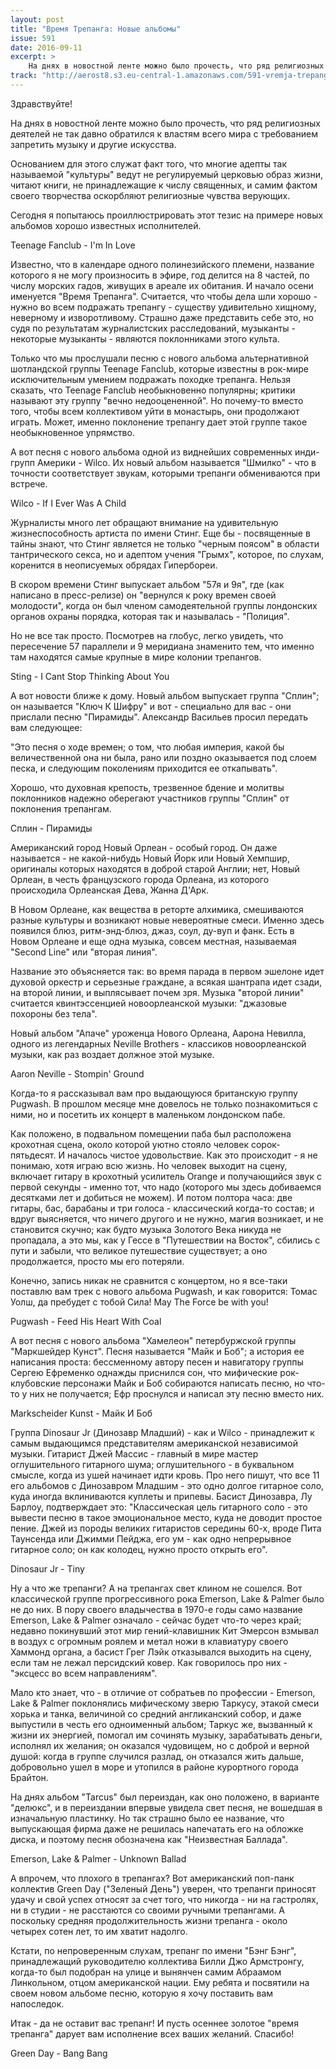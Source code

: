 ```yaml
---
layout: post
title: "Время Трепанга: Новые альбомы"
issue: 591
date: 2016-09-11
excerpt: >
    На днях в новостной ленте можно было прочесть, что ряд религиозных деятелей не так давно обратился к властям всего мира с требованием запретить музыку и другие искусства.
track: "http://aerost8.s3.eu-central-1.amazonaws.com/591-vremja-trepanga-novye-al-bomy.mp3"
---
```


Здравствуйте!

На днях в новостной ленте можно было прочесть, что ряд религиозных деятелей не так давно обратился к властям всего мира с требованием запретить музыку и другие искусства.

Основанием для этого служат факт того, что многие адепты так называемой "культуры" ведут не регулируемый церковью образ жизни, читают книги, не принадлежащие к числу священных, и самим фактом своего творчества оскорбляют религиозные чувства верующих.

Сегодня я попытаюсь проиллюстрировать этот тезис на примере новых альбомов хорошо известных исполнителей.

Teenage Fanclub - I'm In Love

Известно, что в календаре одного полинезийского племени, название которого я не могу произносить в эфире, год делится на 8 частей, по числу морских гадов, живущих в ареале их обитания. И начало осени именуется "Время Трепанга". Считается, что чтобы дела шли хорошо - нужно во всем подражать трепангу - существу удивительно хищному, неверному и изворотливому. Страшно даже представить себе это, но судя по результатам журналистских расследований, музыканты - некоторые музыканты - являются поклонниками этого культа.

Только что мы прослушали песню с нового альбома альтернативной шотландской группы Teenage Fanclub, которые известны в рок-мире исключительным умением подражать походке трепанга. Нельзя сказать, что Teenage Fanclub необыкновенно популярны; критики называют эту группу "вечно недооцененной". Но почему-то вместо того, чтобы всем коллективом уйти в монастырь, они продолжают играть. Может, именно поклонение трепангу дает этой группе такое необыкновенное упрямство.

А вот песня с нового альбома одной из виднейших современных инди-групп Америки - Wilco. Их новый альбом называется "Шмилко" - что в точности соответствует звукам, которыми трепанги обмениваются при встрече.

Wilco - If I Ever Was A Child

Журналисты много лет обращают внимание на удивительную жизнеспособность артиста по имени Стинг. Еще бы - посвященные в тайны знают, что Стинг является не только "черным поясом" в области тантрического секса, но и адептом учения "Грымх", которое, по слухам, коренится в неописуемых обрядах Гипербореи.

В скором времени Стинг выпускает альбом "57я и 9я", где (как написано в пресс-релизе) он "вернулся к року времен своей молодости", когда он был членом самодеятельной группы лондонских органов охраны порядка, которая так и называлась - "Полиция".

Но не все так просто. Посмотрев на глобус, легко увидеть, что пересечение 57 параллели и 9 меридиана знаменито тем, что именно там находятся самые крупные в мире колонии трепангов.

Sting - I Cant Stop Thinking About You

А вот новости ближе к дому. Новый альбом выпускает группа "Сплин"; он называется "Ключ К Шифру" и вот - специально для вас - они прислали песню "Пирамиды". Александр Васильев просил передать вам следующее:

"Это песня о ходе времен; о том, что любая империя, какой бы величественной она ни была, рано или поздно оказывается под слоем песка, и следующим поколениям приходится ее откапывать".

Хорошо, что духовная крепость, трезвенное бдение и молитвы поклонников надежно оберегают участников группы "Сплин" от поклонения трепангам.

Сплин - Пирамиды

Американский город Новый Орлеан - особый город. Он даже называется - не какой-нибудь Новый Йорк или Новый Хемпшир, оригиналы которых находятся в доброй старой Англии; нет, Новый Орлеан, в честь французского города Орлеана, из которого происходила Орлеанская Дева, Жанна Д'Арк.

В Новом Орлеане, как вещества в реторте алхимика, смешиваются разные культуры и возникают новые невероятные смеси. Именно здесь появился блюз, ритм-энд-блюз, джаз, соул, ду-вуп и фанк. Есть в Новом Орлеане и еще одна музыка, совсем местная, называемая "Second Line" или "вторая линия".

Название это объясняется так: во время парада в первом эшелоне идет духовой оркестр и серьезные граждане, а всякая шантрапа идет сзади, на второй линии, и выплясывает почем зря. Музыка "второй линии" считается квинтэссенцией новоорлеанской музыки: "джазовые похороны без тела".

Новый альбом "Апаче" уроженца Нового Орлеана, Аарона Невилла, одного из легендарных Neville Brothers - классиков новоорлеанской музыки, как раз воздает должное этой музыке.

Aaron Neville - Stompin' Ground

Когда-то я рассказывал вам про выдающуюся британскую группу Pugwash. В прошлом месяце мне довелось не только познакомиться с ними, но и посетить их концерт в маленьком лондонском пабе.

Как положено, в подвальном помещении паба был расположена крохотная сцена, около которой уютно стояло человек сорок-пятьдесят. И началось чистое удовольствие. Как это происходит - я не понимаю, хотя играю всю жизнь. Но человек выходит на сцену, включает гитару в крохотный усилитель Orange и получающийся звук с первой секунды - именно тот, что надо (которого мы здесь добиваемся десятками лет и добиться не можем). И потом полтора часа: две гитары, бас, барабаны и три голоса - классический когда-то состав; и вдруг выясняется, что ничего другого и не нужно, магия возникает, и не становится скучно; как будто музыка Золотого Века никуда не пропадала, а это мы, как у Гессе в "Путешествии на Восток", сбились с пути и забыли, что великое путешествие существует; а оно продолжается, просто мы его потеряли.

Конечно, запись никак не сравнится с концертом, но я все-таки поставлю вам трек с нового альбома Pugwash, и как говорится: Томас Уолш, да пребудет с тобой Сила! May The Force be with you!

Pugwash - Feed His Heart With Coal

А вот песня с нового альбома "Хамелеон" петербуржской группы "Маркшейдер Кунст". Песня называется "Майк и Боб"; а история ее написания проста: бессменному автору песен и навигатору группы Сергею Ефременко однажды приснился сон, что мифические рок-клубовские персонажи Майк и Боб собираются написать песню, но что-то у них не получается; Ефр проснулся и написал эту песню вместо них.

Markscheider Kunst - Майк И Боб

Группа Dinosaur Jr (Динозавр Младший) - как и Wilco - принадлежит к самым выдающимся представителям американской независимой музыки. Гитарист Джей Массис - главный в мире мастер оглушительного гитарного шума; оглушительного - в буквальном смысле, когда из ушей начинает идти кровь. Про него пишут, что все 11 его альбомов с Динозавром Младшим - это одно долгое гитарное соло, куда иногда вклиниваются куплеты и припевы. Басист Динозавра, Лу Барлоу, подтверждает это: "Классическая цель гитарного соло - это вывести песню в такое эмоциональное место, куда не доводит простое пение. Джей из породы великих гитаристов середины 60-х, вроде Пита Таунсенда или Джимми Пейджа, его ум - как одно непрерывное гитарное соло; он как колодец, нужно просто открыть его".

Dinosaur Jr - Tiny

Ну а что же трепанги? А на трепангах свет клином не сошелся. Вот классической группе прогрессивного рока Emerson, Lake & Palmer было не до них. В пору своего владычества в 1970-е годы само название Emerson, Lake & Palmer означало - сейчас будет что-то через край; недавно покинувший этот мир гений-клавишник Кит Эмерсон взмывал в воздух с огромным роялем и метал ножи в клавиатуру своего Хаммонд органа, а басист Грег Лэйк отказывался выходить на сцену, если там не лежал персидский ковер. Как говорилось про них - "эксцесс во всем направлениям".

Мало кто знает, что - в отличие от собратьев по профессии - Emerson, Lake & Palmer поклонялись мифическому зверю Таркусу, этакой смеси хорька и танка, величиной со средний англиканский собор, и даже выпустили в честь его одноименный альбом; Таркус же, вызванный к жизни их энергией, помогал им сочинять музыку, зарабатывать деньги, исполнял их желания; он оказался чудовищем, но с доброй и верной душой: когда в группе случился разлад, он отказался жить дальше, добровольно ушел в море и утопился в районе курортного города Брайтон.

На днях альбом "Tarcus" был переиздан, как оно положено, в варианте "делюкс", и в переиздании впервые увидела свет песня, не вошедшая в изначальную пластинку. Но так страшно было ее название, что выпускающая фирма даже не решилась напечатать его на обложке диска, и поэтому песня обозначена как "Неизвестная Баллада".

Emerson, Lake & Palmer - Unknown Ballad

А впрочем, что плохого в трепангах? Вот американский поп-панк коллектив Green Day ("Зеленый День") уверен, что трепанги приносят удачу и свой успех относят за счет того, что никогда - ни на гастролях, ни в студии - не расстаются со своими ручными трепангами. А поскольку средняя продолжительность жизни трепанга - около четырех сотен лет, то им хватит надолго.

Кстати, по непроверенным слухам, трепанг по имени "Бэнг Бэнг", принадлежащий руководителю коллектива Билли Джо Армстронгу, когда-то был подобран на улице и вынянчен самим Абраамом Линкольном, отцом американской нации. Ему ребята и посвятили на своем новом альбоме песню, которую я хочу поставить вам напоследок.

Итак - да не оставит вас трепанг! И пусть осеннее золотое "время трепанга" дарует вам исполнение всех ваших желаний. Спасибо!

Green Day - Bang Bang
